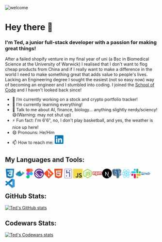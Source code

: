 <img alt="welcome" src="https://pngimg.com/uploads/welcome/welcome_PNG30.png" height="250px" overflow="hidden" />  

# Hey there 👋
### I'm Ted, a junior full-stack developer with a passion for making great things!
After a failed shopify venture in my final year of uni (a Bsc in Biomedical Science at the University of Warwick) I realised that I don't want to flog cheap products from China and if I really want to make a difference in the world I need to make something great that adds value to people's lives. Lacking an Engineering degree I sought the easiest (not so easy now) way of becoming an engineer and I stumbled into coding. I joined the [School of Code](https://www.schoolofcode.co.uk/) and I haven't looked back since!


- 🔭 I’m currently working on a stock and crypto portfolio tracker!
- 🌱 I’m currently learning everything!
- 💬 Talk to me about AI, finance, biology... anything slightly nerdy/sciency!😄(Warning: may not shut up)
- ⚡ Fun fact: I'm 6'6", no, I don't play basketball, and yes, the weather is nice up here! 
- 😄 Pronouns: He/Him
- 📫 How to reach me: 
[<img width="30px" alt="LinkedIn" src="https://raw.githubusercontent.com/devicons/devicon/2ae2a900d2f041da66e950e4d48052658d850630/icons/linkedin/linkedin-original.svg"/>][1]


## My Languages and Tools:
<img align="left" width="32px" alt="CSS3" src="https://raw.githubusercontent.com/devicons/devicon/2ae2a900d2f041da66e950e4d48052658d850630/icons/css3/css3-original.svg"/>
<img align="left" width="32px" alt="docker" src="https://raw.githubusercontent.com/devicons/devicon/2ae2a900d2f041da66e950e4d48052658d850630/icons/docker/docker-original.svg"/>
<img align="left" width="32px" alt="figma" src="https://raw.githubusercontent.com/devicons/devicon/2ae2a900d2f041da66e950e4d48052658d850630/icons/figma/figma-original.svg"/>
<img align="left" width="32px" alt="gatsby" src="https://raw.githubusercontent.com/devicons/devicon/2ae2a900d2f041da66e950e4d48052658d850630/icons/gatsby/gatsby-original.svg"/>
<img align="left" width="32px" alt="git" src="https://raw.githubusercontent.com/devicons/devicon/2ae2a900d2f041da66e950e4d48052658d850630/icons/git/git-original.svg"/>
<img align="left" width="32px" alt="HTML5" src="https://raw.githubusercontent.com/devicons/devicon/2ae2a900d2f041da66e950e4d48052658d850630/icons/html5/html5-original.svg"/>
<img align="left" width="32px" alt="heroku" src="https://raw.githubusercontent.com/devicons/devicon/2ae2a900d2f041da66e950e4d48052658d850630/icons/heroku/heroku-original.svg"/>
<img align="left" width="32px" alt="javascript" src="https://raw.githubusercontent.com/devicons/devicon/2ae2a900d2f041da66e950e4d48052658d850630/icons/javascript/javascript-original.svg"/>
<img align="left" width="32px" alt="nodejs" src="https://raw.githubusercontent.com/devicons/devicon/2ae2a900d2f041da66e950e4d48052658d850630/icons/nodejs/nodejs-original.svg"/>
<img align="left" width="32px" alt="npm" src="https://raw.githubusercontent.com/devicons/devicon/2ae2a900d2f041da66e950e4d48052658d850630/icons/npm/npm-original-wordmark.svg"/>
<img align="left" width="32px" alt="nextjs" src="https://raw.githubusercontent.com/devicons/devicon/2ae2a900d2f041da66e950e4d48052658d850630/icons/nextjs/nextjs-original.svg"/>
<img align="left" width="32px" alt="postresql" src="https://raw.githubusercontent.com/devicons/devicon/2ae2a900d2f041da66e950e4d48052658d850630/icons/postgresql/postgresql-original.svg"/>
<img align="left" width="32px" alt="react" src="https://raw.githubusercontent.com/devicons/devicon/2ae2a900d2f041da66e950e4d48052658d850630/icons/react/react-original.svg"/>
<img align="left" width="32px" alt="slack" src="https://raw.githubusercontent.com/devicons/devicon/2ae2a900d2f041da66e950e4d48052658d850630/icons/slack/slack-original.svg"/>
<img align="left" width="32px" alt="trello" src="https://raw.githubusercontent.com/devicons/devicon/2ae2a900d2f041da66e950e4d48052658d850630/icons/trello/trello-plain-wordmark.svg"/>
<img align="left" width="32px" alt="vscode" src="https://raw.githubusercontent.com/devicons/devicon/2ae2a900d2f041da66e950e4d48052658d850630/icons/vscode/vscode-original.svg"/>  
<p>&nbsp;</p>
<p>&nbsp;</p>

## GitHub Stats:

[![Ted's GitHub stats](https://github-readme-stats.vercel.app/api?username=TedPhillips1&count_private=true&show_icons=true&theme=monokai)](https://github.com/TedPhillips1/github-readme-stats)

## Codewars Stats:
[![Ted's Codewars stats](https://www.codewars.com/users/TedPhillips1/badges/large)](https://www.codewars.com/users/TedPhillips1)

[1]:https://www.linkedin.com/in/ted-phillips-869127225/
